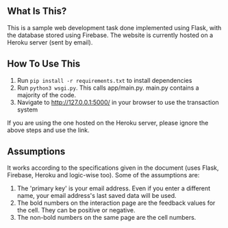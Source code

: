 What Is This?
-------------

This is a sample web development task done implemented using Flask, with the database stored using Firebase. The website is currently hosted on a Heroku server (sent by email).  


How To Use This
---------------

1. Run `pip install -r requirements.txt` to install dependencies
2. Run `python3 wsgi.py`. This calls app/main.py. main.py contains a majority of the code.
3. Navigate to http://127.0.0.1:5000/ in your browser to use the transaction system

If you are using the one hosted on the Heroku server, please ignore the above steps and use the link.


Assumptions
---------------

It works according to the specifications given in the document (uses Flask, Firebase, Heroku and logic-wise too). Some of the assumptions are:
1. The 'primary key' is your email address. Even if you enter a different name, your email address's last saved data will be used.
2. The bold numbers on the interaction page are the feedback values for the cell. They can be positive or negative.
3. The non-bold numbers on the same page are the cell numbers.
